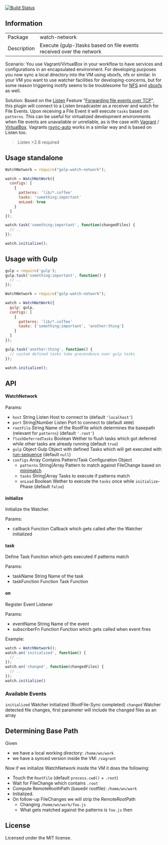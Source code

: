 [![Build Status](https://travis-ci.org/efacilitation/gulp-watch-network.svg?branch=master)](https://travis-ci.org/efacilitation/gulp-watch-network)

## Information

<table>
<tr>
<td>Package</td><td>watch-network</td>
</tr>
<tr>
<td>Description</td>
<td>Execute (gulp-)tasks based on file events received over the network</td>
</tr>
</table>

Scenario: You use Vagrant/VirtualBox in your workflow to have services and configurations in an encapsulated environment. For developing purposes you now sync a local directory into the VM using vboxfs, nfs or similar. In your VM you want to use watcher facilities for developing-concerns, but for some reason triggering inotify seems to be troublesome for [NFS](http://stackoverflow.com/questions/4231243/inotify-with-nfs) and [vboxfs](https://www.virtualbox.org/ticket/10660) as well.

Solution: Based on the [Listen](https://github.com/guard/listen) Feature "[Forwarding file events over TCP](https://github.com/guard/listen#forwarding-file-events-over-tcp)", this plugin will connect to a Listen broadcaster as a receiver and watch for File Events. Upon receiving a File Event it will execute `tasks` based on `patterns`. This can be useful for virtualized development environments when file events are unavailable or unreliable, as is the case with [Vagrant](https://github.com/mitchellh/vagrant) / [VirtualBox](https://www.virtualbox.org). Vagrants [rsync-auto](http://docs.vagrantup.com/v2/cli/rsync-auto.html) works in a similar way and is based on Listen too.

> Listen >2.8 required


## Usage standalone

```javascript
WatchNetwork = require("gulp-watch-network");

watch = WatchNetWork({
  configs: [
    {
      patterns: 'lib/*.coffee'
      tasks: 'something:important'
      onLoad: true
    }
  ]
});

watch.task('something:important', function(changedFiles) {
  // ..
});

watch.initialize();

```


## Usage with Gulp

```javascript
gulp = require('gulp');
gulp.task('something:important', function() {
  // ..
});

WatchNetwork = require("gulp-watch-network");

watch = WatchNetWork({
  gulp: gulp,
  configs: [
    {
      patterns: 'lib/*.coffee'
      tasks: ['something:important', 'another:thing']
    }
  ]
});

gulp.task('another:thing', function() {
  // custom defined tasks take precendence over gulp tasks
});

watch.initialize();

```


## API

#### WatchNetwork

Params:

- `host` String Listen Host to connect to (default `'localhost'`)
- `port` String|Number Listen Port to connect to (default `4000`)
- `rootFile` String Name of the RootFile which determines the basepath (relevant for `patterns`) (default `'.root'`)
- `flushDeferredTasks` Boolean Wether to flush tasks which got deferred while other tasks are already running (default `true`)
- `gulp` Object Gulp Object with defined Tasks which will get executed with [run-sequence](https://www.npmjs.com/package/run-sequence) (default `null`)
- `configs` Array Contains Pattern/Task Configuration Object
  - `patterns` String|Array Pattern to match against FileChange based on [minimatch](https://www.npmjs.com/package/minimatch)
  - `tasks` String|Array Tasks to execute if patterns match
  - `onLoad` Boolean Wether to execute the `tasks` once while `initialize`-Phase (default `false`)


#### initialize

Initialize the Watcher.

Params:
- callback Function Callback which gets called after the Watcher initialized


#### task

Define Task Function which gets executed if patterns match

Params:
- taskName String Name of the task
- taskFunction Function Task Function


#### on

Register Event Listener

Params:
- eventName String Name of the event
- subscriberFn Function Function which gets called when event fires

Example:

```javascript
watch = WatchNetwork();
watch.on('initialized', function() {
  // ..
});
watch.on('changed', function(changedFiles) {
  // ..
});
watch.initialize()
```


### Available Events

`initialized` Watcher initialized (RootFile-Sync completed)
`changed` Watcher detected file changes, first parameter will include the changed files as an array


## Determining Base Path

Given

- we have a local working directory: `/home/wn/work`
- we have a synced version inside the VM: `/vagrant`

Now if we initialize WatchNetwork inside the VM it does the following:

- Touch the `RootFile` (default `process.cwd()` + `.root`)
- Wait for FileChange which contains `.root`
- Compute RemoteRoothPath (basedir rootfile): `/home/wn/work`
- Initialized.
- On follow-up FileChanges we will strip the RemoteRootPath
  - Changing `/home/wn/work/foo.js`
  - What gets matched against the patterns is `foo.js` then


## License
Licensed under the MIT license.
